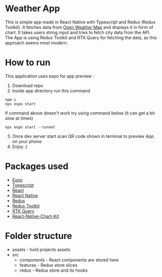 # Weather App

This is simple app made in React Native with Typescript and Redux (Redux Toolkit).
It fetches data from [Open Weather Map](https://openweathermap.org/) and displays it in form of chart. It takes users string input and tries to fetch city data from the API. The App is using Redux Toolkit and RTK Query for fetching the data, as this approach seems most modern.

# How to run

This application uses expo for app preview :

1.  Download repo
2.  Inside app directory run this command

```
npm i
npx expo start
```

If command above doesn't work try using command below (it can get a bit slow at times)

```
npx expo start --tunnel
```

3. Once dev server start scan QR code shown in terminal to preview App on your phone
4. Enjoy :)

# Packages used

-   [Expo](https://expo.dev/)
-   [Typescript](https://www.typescriptlang.org/)
-   [React](https://en.reactjs.org/)
-   [React Native](https://reactnative.dev/)
-   [Redux](https://redux.js.org/)
-   [Redux Toolkit](https://redux-toolkit.js.org/)
-   [RTK Query](https://redux-toolkit.js.org/rtk-query/overview)
-   [React-Native-Chart-Kit](https://www.npmjs.com/package/react-native-chart-kit)

# Folder structure
- assets - hold projects assets
- src
    - components - React components are stored here
    - features - Redux store slices
    - redux - Redux store and its hooks